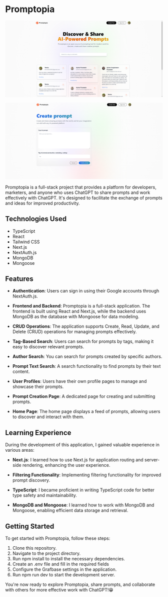 # Promptopia

![Promptopia](/public/assets/images/mainscreen.png 'Main screen')

![Promptopia](/public/assets/images/createPost.png 'Create prompt page')

Promptopia is a full-stack project that provides a platform for developers, marketers, and anyone who uses ChatGPT to share prompts and work effectively with ChatGPT. It's designed to facilitate the exchange of prompts and ideas for improved productivity.

## Technologies Used

- TypeScript
- React
- Tailwind CSS
- Next.js
- NextAuth.js
- MongoDB
- Mongoose

## Features

- **Authentication**: Users can sign in using their Google accounts through NextAuth.js.

- **Frontend and Backend**: Promptopia is a full-stack application. The frontend is built using React and Next.js, while the backend uses MongoDB as the database with Mongoose for data modeling.

- **CRUD Operations**: The application supports Create, Read, Update, and Delete (CRUD) operations for managing prompts effectively.

- **Tag-Based Search**: Users can search for prompts by tags, making it easy to discover relevant prompts.

- **Author Search**: You can search for prompts created by specific authors.

- **Prompt Text Search**: A search functionality to find prompts by their text content.

- **User Profiles**: Users have their own profile pages to manage and showcase their prompts.

- **Prompt Creation Page**: A dedicated page for creating and submitting prompts.

- **Home Page**: The home page displays a feed of prompts, allowing users to discover and interact with them.

## Learning Experience

During the development of this application, I gained valuable experience in various areas:

- **Next.js**: I learned how to use Next.js for application routing and server-side rendering, enhancing the user experience.

- **Filtering Functionality**: Implementing filtering functionality for improved prompt discovery.

- **TypeScript**: I became proficient in writing TypeScript code for better type safety and maintainability.

- **MongoDB and Mongoose**: I learned how to work with MongoDB and Mongoose, enabling efficient data storage and retrieval.

## Getting Started

To get started with Promptopia, follow these steps:

1. Clone this repository.
2. Navigate to the project directory.
3. Run npm install to install the necessary dependencies.
4. Create an .env file and fill in the required fields
5. Configure the Grafbase settings in the application.
6. Run npm run dev to start the development server.

You're now ready to explore Promptopia, share prompts, and collaborate with others for more effective work with ChatGPT!😁
